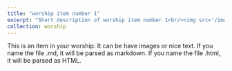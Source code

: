 ```yaml
---
title: "worship item number 1"
excerpt: "Short description of worship item number 1<br/><img src='/images/500x300.png'>"
collection: worship
---
```


This is an item in your worship. It can be have images or nice text. If you name the file .md, it will be parsed as markdown. If you name the file .html, it will be parsed as HTML. 
